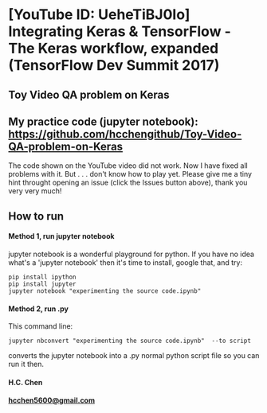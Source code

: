 # [YouTube ID: UeheTiBJ0Io] Integrating Keras & TensorFlow - The Keras workflow, expanded (TensorFlow Dev Summit 2017)
## Toy Video QA problem on Keras
## My practice code (jupyter notebook): https://github.com/hcchengithub/Toy-Video-QA-problem-on-Keras

The code shown on the YouTube video did not work. Now I have fixed all problems with it. But . . . don't know how to play yet. 
Please give me a tiny hint throught opening an issue (click the Issues button above), thank you very very much! 

## How to run 

#### Method 1, run jupyter notebook 

jupyter notebook is a wonderful playground for python.
If you have no idea what's a 'jupyter notebook' then it's time to install, google that, and try:

    pip install ipython
    pip install jupyter 
    jupyter notebook "experimenting the source code.ipynb"

#### Method 2, run .py 
This command line:

    jupyter nbconvert "experimenting the source code.ipynb"  --to script

converts the jupyter notebook into a .py normal python script file so you can run it then.


#### H.C. Chen
#### hcchen5600@gmail.com
